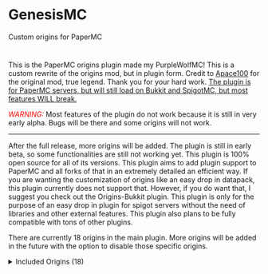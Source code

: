 # GenesisMC
Custom origins for PaperMC

<div class="markdown-body card"><div><div><div><h1></h1>
<p>This is the PaperMC origins plugin made my PurpleWolfMC!
This is a custom rewrite of the origins mod, but in plugin form. Credit to <a href="https://modrinth.com/user/Apace" rel="noopener nofollow ugc">Apace100</a> for the original mod, true legend. Thank you for your hard work. <u>The plugin is for PaperMC servers, but will still load on Bukkit and SpigotMC, but most features WILL break.</u></p>
<p></p>
<p><font color="#f00900"><i>WARNING:</i></font> Most features of the plugin do not work because it is still in very early alpha. Bugs will be there and some origins will not work.</p>
<hr>
<p>After the full release, more origins will be added. The plugin is still in early beta, so some functionalities are still not working yet. This plugin is 100% open source for all of its versions. This plugin aims to add plugin support to PaperMC and all forks of that in an extremely detailed an efficient way. If you are wanting the customization of origins like an easy drop in datapack, this plugin currently does not support that. However, if you do want that, I suggest you check out the Origins-Bukkit plugin. This plugin is only for the purpose of an easy drop in plugin for spigot servers without the need of libraries and other external features. This plugin also plans to be fully compatible with tons of other plugins.</p>
<p>There are currently 18 origins in the main plugin. More origins will be added in the future with the option to disable those specific origins.</p><details><summary>Included Origins (18)</summary>
<table>
<tbody>
<tr>
<th><pre><center><font color="#E000EE">   &lt;~~Origin~~&gt;   </font></center></pre></th>
<th><pre><center><font color="#3FD2E1">&lt;~~Abilities~~&gt;<center></center></font></center></pre></th>
<th><pre><center><font color="#3FD2E1">&lt;~~Weaknesses~~&gt;<center></center></font></center></pre></th>
<th><pre><center><font color="#3FD2E1">&lt;~~Description~~&gt;<center></center></font></center></pre></th>
</tr><tr>
<td><pre><h3><img src="https://encrypted-tbn0.gstatic.com/images?q=tbn:ANd9GcRkcCLCDlM5KYl958dxD6RvabJGLc5ha7Uk7OCtSeVjuQ&amp;s" alt="human" width="17" height="17"> Human </h3></pre></td>
<td><h5><li>Nothing: Enough said.</li></h5></td>
<td><h5><li>Still nothing</li></h5></td><td><i><h5>A normal Minecraft experience</h5></i></td>
</tr>
<tr>
<td><pre><h3><img src="https://www.linkpicture.com/q/2342502-small-removebg-preview-1.png" alt="enderian" width="17" height="17"> Enderian
</h3></pre>
</td>
<td>
<h5><li>
Teleportaion: You have an infinite ender pearl that deals no damage</li></h5>
<p></p>
<h5><li>
Delicate touch: You have silk touch hands

<p></p>
<h5><li>
Bearer of Pearls: You drop 0-2 pearls at random upon death
</li></h5>
<p></p>
<h5><li>
Bretheren of the End: Enderman don't get mad at you upon looking at them
</li></h5>
</td>
<td>
<h5><li>Hydrophobia: You take damage while in contact with water</li></h5>
</td><td>
<h5><i>
Born as the children of the Ender Dragon. Enderians are capable of teleporting but are vulnerable to water
</i></h5>
</td>
</tr><tr>
<td><pre><h3><img src="https://www.linkpicture.com/q/download_1_-removebg-preview_17.png" alt="shulk" width="19" height="19"> Shulk </h3></pre></td><td>
<h5><li>Hoarder: You have 9 extra inventory slots(/shulker open), that you keep upon death</li>
<p></p>
<li>Sturdy Skin: Your skin has natural protection</li>
<p></p>
<li>Strong Arms: You can break natural stones without a pickaxe</li></h5>
</td><td>
<h5>
<li>Unwieldy: You cannot hold a shield upright</li>
<p></p>
<li>Large Appetite: You exhaust much quicker than others</li>
</h5>
</td><td>
<h5><i>
Related to Shulkers, the bodies of the Shulk are outfitted with a protective shell-like skin and have an extra inventory</i>
</h5>
</td>
</tr>
<tr>
<td><pre><h3><img height="17" width="17" alt="arachnid" src="https://www.linkpicture.com/q/images_1_-removebg-preview_13.png"> Arachnid </h3></pre></td><td><h5>
<li>SpiderMan: You can climb up walls, but not when in the rain.
</li>
<p></p>
<li>Weaver: You hinder your foes with cobwebs upon attacking them
</li>
</h5></td><td>
<h5>
<li>Squishable: You have 3 less hearts</li>
<p></p>
<li>Tiny Carnivore: You can only eat meat</li>
</h5>
</td>
<td>
<h5>
<i>
Their climbing abilities and the ability to trap their foes in spiderweb make the Arachnid perfect hunters.
</i>
</h5>
</td>
</tr>
<tr>
<td><pre><h3><img src="https://www.linkpicture.com/q/download_2_-removebg-preview_2.png" alt="creep" width="19" height="19"> Creep </h3></pre></td><td>
<h5>
<li>BOOOOOM: You can explode at will, but you take 5 hearts of damage</li>
<p></p>
<li>Camoflauge: You have green skin, like a creeper. Obviously.</li>
<p></p>
<li>You got a Friend in Me: Other creepers will not attack you</li>
<p></p>
<li>Sneaky: You make no sounds at night</li>
</h5>
</td>
<td>
<h5>
<li>Felinephobia: You are scared of cats, and you will take damage when you are close</li>
<p></p>
<li>Blast Resistant: You are blast resistant, but take extra damage from other types of attacks</li>
</h5>
</td>
<td>
<h5>
<i>Silent but deadly.. the Creep are skilled in the arts of stealth, but are TERRIBLY allergic to cats.</i>
</h5>
</td>
</tr><tr>
<td><pre><h3><img src="https://www.linkpicture.com/q/download_3_-removebg-preview_2.png" alt="phantom" width="19" height="19"> Phantom </h3></pre></td><td>
<h5>
<li>Translucent: You are slightly translucent, and at night you become more solid</li>
<p></p>
<li>Phasing: You can turn into your "Phantom Form", allowing you to walk through walls</li>
<p></p>
<li>Invisibility: While phantomized, you become fully invisible</li>
</h5>
</td>
<td>
<h5>
<li>Fragile Creature: You have 3 less hearts</li>
<p></p>
<li>Fast Metabolism: While in Phantom Form, you loose twice as much hunger.</li>
<p></p>
<li>Not Really a Vampire: You take damage from sunlight</li>
</h5>
</td>
<td>
<h5>
<i>As half-human and half-phantom beings, these creatures can switch between a Phantom and a normal form.</i>
</h5>
</td>
</tr><tr>
<td><pre><h3><img src="https://www.linkpicture.com/q/download_4_-removebg-preview.png" alt="slimeling" width="18" height="18"> Slimeling </h3></pre></td><td>
<h5>
<li>Bouncy: You bounce on any block as if it were a slime block</li>
<p></p>
<li>Not Very Solid: Upon being hit, you have a chance to split and create small slimes</li>
<p></p>
<li>Improved Jump: You have an improved jump</li>
<p></p>
<li>Great Leap: Upon shifting for 4 seconds(nothing in hand), you leap in the direction you are looking</li>
<p></p>
<li>Slimy Skin: You have the green translucent skin of a slime</li>
</h5>
</td>
<td>
<h5>
<li>Burnable: You burn when in hotter biomes</li>
</h5>
</td>
<td>
<h5>
<i>
Part Human, Part Slime. Very unpleasant to touch.
</i>
</h5>
</td>
</tr>
<tr>
<td><pre><h3><img src="https://www.linkpicture.com/q/download_5_-removebg-preview-1.png" alt="vexian" width="17" height="17"> Vexian </h3></pre></td><td>
<h5>
<li>Weightless Soul: You can fly. Really fast..
</li>
<p></p>
<li>Raging Vex: You gain strength 2 and speed 3 upon being hit for 2 seconds
</li>
<p></p>
<li>Matterless: You can fly through solid blocks
</li>
</h5>
</td>
<td>
<h5>
<li>Unholy Creature: You cannot wear armour made of iron, gold, or chainmail
</li>
<p></p>
<li>Bloodlust: You can only eat raw meat
</li>
<p></p>
<li>Little Demon: You are slower and MUCH weaker when in water</li>
</h5>
</td>
<td>
<h5>
<i>Born from the devilish spirits known as Vexes, these little ghosts use their wings and senses to vanquish thier foes</i>
</h5>
</td>
</tr>
<tr>
<td><pre><h3><img src="https://www.linkpicture.com/q/download_6_-removebg-preview.png" alt="blazeborn" width="18" height="18"> Blazeborn </h3></pre></td><td>
<h5>
<li>Born from Flames: Your natural spawn is in the Nether</li>
<p></p>
<li>Burning Wrath: When on fire, you deal additional damage</li>
<p></p>
<li>Fire Immunity: You are immune to all types of fire damage</li>
<p></p>
<li>Flames of the Nether: Upon hitting someone, they are set on fire</li>
<p></p>
<li>Hotblooded: Due to your hot body, venom burns up, making you immune to poison</li>
</h5>
</td>
<td>
<h5>
<li>To Hot for.. Uh.. Water?: You damage while in water, and Merlings deal more damage to you</li>
<p></p>
<li>Opposite Forces: You are much weaker in colder biomes and at high altitudes</li>
</h5>
</td>
<td>
<h5>
<i>Late descendants of the Blaze, the Blazeborn are naturally immune to the perils of the Nether.</i>
</h5>
</td>
</tr>
<tr>
<td><pre><h3><img src="https://www.linkpicture.com/q/download-removebg-preview_27.png" alt="starborne" width="18" height="18"> Starborne </h3></pre></td><td>
<h5>
<li>Wanderer of the Stars: You cannot sleep at night</li>
<p></p>
<li>Shooting Star: You can fling yourself into the air after a 5 second cooldown</li>
<p></p>
<li>Falling Stars: You can drop stars on your enemy every 30 seconds</li>
<p></p>
<li>Mysterious Power: When night falls, you will be granted a special gift from the stars above</li>
<p></p>
<li>Stargazer: When exposed to the stars, you gain speed and regeneration</li>
</h5>
</td>
<td>
<h5>
<li>Cold Vacuum: You are used to the coldness of space, so you take double damage from fire</li>
<p></p>
<li>Supernova: When you die, you explode into a supernova</li>
<p></p>
<li>Unknown Realms: Being in a realm without stars makes you weaker</li>
<p></p>
<li>Nonviolent: You have a chance to be imobilized upon taking damage, and your a vegitarian</li>
</h5>
</td>
<td>
<h5>
<i>Being born from the stars, you are a nonviolent, star-obsessed, mysterious, and potentially powerful entity that fell from the stars down to this blocky world we reside.</i>
</h5>
</td>
</tr>
<tr>
<td><pre><h3><img src="https://www.linkpicture.com/q/download_7_-removebg-preview.png" alt="merling" width="19" height="19"> Merling </h3></pre></td><td>
<h5>
<li>Wet Eyes: You vision underwater is nearly perfect</li>
<p></p>
<li>Fins: You can swim much faster underwater, and don't sink underwater</li>
<p></p>
<li>Luck of the Sea: You have increased fishing luck.</li>
</h5>
</td>
<td>
<h5>
<li>Gills: You can ONLY breathe underwater, when raining, you can breathe on land for a short time</li>
<p></p>
<li>Opposing Forces: You take significantly more damage from fire</li>
<p></p>
<li>please don't: don't eat fish, its cannabalism and thats gross. It gives you nausea.</li>
</h5>
</td>
<td>
<h5>
<i>These natural inhabitants of the ocean are not used to being out of the water for too long.</i>
</h5>
</td>
</tr>
<tr>
<td><pre><h3><img src="https://www.linkpicture.com/q/images_1_-removebg-preview-1_9.png" alt="allay" width="19" height="19"> Allay </h3></pre></td><td>
<h5>
<li>Little Fairy: You have small wings, you can fly and float</li>
<p></p>
<li>Blue Spirit: You are semi-translucent, half height, and glow in dark places. Also you're blue</li>
<p></p>
<li>Sounds of Music: You enjoy the sounds of music, and can use a jukebox as a respawn anchor</li>
<p></p>
<li>COOKIES: Cookies give the same saturation as steak.</li>
<p></p>
<li>Treasure Finder: You have increased chances of getting treasure loot and villagers will lower their prices for you</li>
</h5>
</td>
<td>
<h5>
<li>Kinda Flamable: You burn easily, you take extra fire damage and have half health</li>
<p></p>
<li>Friendly Angel: You don't like to harm animals, you get nauseous when eating meat</li>
</h5>
</td>
<td>
<h5>
<i>These friendly little Allays are the far decendants of this music and cookie loving fairy.</i>
</h5>
</td>
</tr>
<tr>
<td><pre><h3><img src="https://www.linkpicture.com/q/images_2_-removebg-preview_2.png" alt="rabbit" width="19" height="19"> Rabbit </h3></pre></td><td>
<h5>
&lt;lileap: you="" leap="" in="" the="" direction="" are="" looking=""&gt;
<p></p>
<li>Strong Hopper: You jump significantly higher</li>
<p></p>
<li>Shock Absorption: You take less fall damage</li>
<p></p>
<li>Delicious: You may drop a rabbit's foot when hit</li>
&lt;/lileap:&gt;</h5>
</td>
<td>
<h5>
<li>Picky Eater: You can only eat carrots and golden carrots</li>
<p></p>
<li>Fragile: You have 3 less hearts</li>
</h5>
</td>
<td>
<h5>
<i>These little furry bunnies are extremly good jumpers and have amazing agility. "JUMP GOOD"</i>
</h5>
</td>
</tr>
<tr>
<td><pre><h3><img src="https://www.linkpicture.com/q/download_8_-removebg-preview.png" alt="bumblebee" width="18" height="18"> Bumblebee </h3></pre></td><td>
<h5>
<li>Featherweight: You fall as gently to the ground as a feather</li>
<p></p>
<li>Poisonous: Hitting someone poisons them for 2 seconds</li>
<p></p>
<li>Bloom: You gain regeneration when near flowers</li>
<p></p>
<li>Flight: You can fly, just like a bee!(WHATT)</li>
</h5>
</td>
<td>
<h5>
<li>Nighttime: You are sleepy at night, you walk and fly slower</li>
<p></p>
<li>Lifespan: You have 3 less hearts</li>
<p></p>
<li>Rain: You cannot fly when in the rain and are weaker while wet</li>
</h5>
</td>
<td>
<h5>
<i>Bees are cool. They fly and enjoy flowers.</i>
</h5>
</td>
</tr>
<tr>
<td><pre><h3><img src="https://www.linkpicture.com/q/download_2_-removebg-preview-1.png" alt="elytrian" width="20" height="20"> Elytrian </h3></pre></td><td>
<h5>
<li>Winged: You have Elytra wings without needing to equip any</li>
<p></p>
<li>Gift of the Winds: Every 60 seconds, you can launch youself into the air</li>
<p></p>
<li>Aerial Combatant: You deal substantially more damage while in the air</li>
</h5>
</td>
<td><h5>
<li>Claustrophobia: Being somewhere with a low ceiling for too long will weaken you</li>
<p></p>
<li>Need for Mobility: You cannot wear any heavy armour with prot vaulues higher than chainmail</li>
<p></p>
<li>Brittle Bones: You take more damage from falling and flying into blocks</li>
</h5></td>
<td>
<h5>
<i>
Often flying around in the winds, Elytrians are uncomfortable when they don't have enough space above their head.
</i>
</h5>
</td>
</tr>
<tr>
<td><pre><h3><img src="https://www.linkpicture.com/q/download_9_-removebg-preview.png" alt="avian" width="19" height="19"> Avian </h3></pre></td><td>
<h5>
<li>
Featherweight: You fall as gently to the ground as a feather
</li>
<p></p>
<li>Tailwind: You are quicker on foot than others</li>
<p></p>
<li>Oviparous: Whenever you wake up in the morning, you lay an egg</li>
</h5>
</td>
<td>
<h5>
<li>Vegetarian: You cannot digest any meat</li>
<p></p>
<li>Fresh Air: When sleeping, you bed needs to be at an altitude of at least 100 blocks</li>
</h5>
</td>
<td>
<h5>
<i>The Avian race has lost their ability to fly a long time ago. Now these peaceful creatures can be seen gliding from one place to another.</i>
</h5>
</td>
</tr>
<tr>
<td><pre><h3><img src="https://www.linkpicture.com/q/download_10_-removebg-preview-1.png" alt="piglin" width="19" height="19"> Piglin </h3></pre></td><td>
<h5>
<li>I like to be SHINY: Golden tools deal extra damage and gold armour has more protection</li>
<p></p>
<li>Friendly Frenemies: Piglins won't attack you unless provoked</li>
<p></p>
<li>Nether Dweller: Your natural spawn is in the Nether, and can only eat meat</li>
</h5>
</td>
<td>
<h5>
<li>Colder Realms: When outside of the Nether, you zombify and become immune to fire and slower</li>
<p></p>
<li>BLUE FIRE SPOOKY: You are afraid of soul fire, becoming weaker when near it
</li>
</h5>
</td>
<td>
<h5>
<i>These evolved pigs love gold and shiny things. They have adapted to the harsh environments of the Nether and so they are weaker in other environments.</i>
</h5>
</td>
</tr>
<tr>
<td><h3><pre><img height="15" width="15" alt="dragonborne" src="https://www.linkpicture.com/q/download_11_-removebg-preview.png"> Dragonborne </pre></h3></td><td>
<h5>
<li>Mighty Wings: You spawn with a permanent Elytra that often breaks when hit. Can be repaired with a phantom membrane</li>
<p></p>
<li>Heart of a Dragon: You have 6 more hearts and can only eat meat</li>
<p></p>
<li>Breath of Fire: You can shoot a dragon fireball upon shift-clicking</li>
<p></p>
<li>Resistance: You take no knockback and have extremly tough skin</li>
<p></p>
<li>Hot Touch: You can light furnaces with your dragon fireball</li>
</h5>
</td>
<td><h5><li>Scary : Villagers are scared of you and will not trade with you</li></h5>
<h5>
<li>Scary : Villagers are scared of you and will not trade with you</li>
<p></p>
<li>Sharp Tips: You take more damage from arrows.</li>
<p></p>
<li>Weak Point: You take more damage if you are attacked from the back, and your wings have a higher chance of breaking</li>
</h5>
</td>
<td>
<h5>
<i>The mighty kings of the End have remarkable powers similar to the Ender Dragon, they have strange and unkown origins that have yet to be discovered.</i>
</h5>
</td>
</tr>
</tbody>
</table>
</summary>
</details>
